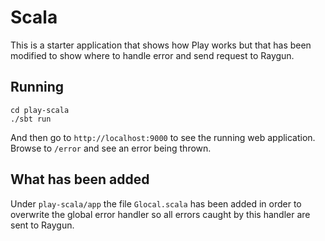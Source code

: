 # Scala

This is a starter application that shows how Play works but that has been modified to show where to handle
error and send request to Raygun.

## Running
~~~
cd play-scala
./sbt run
~~~

And then go to `http://localhost:9000` to see the running web application.
Browse to `/error` and see an error being thrown. 

## What has been added

Under `play-scala/app` the file `Glocal.scala` has been added in order to overwrite the global 
error handler so all errors caught by this handler are sent to Raygun. 

